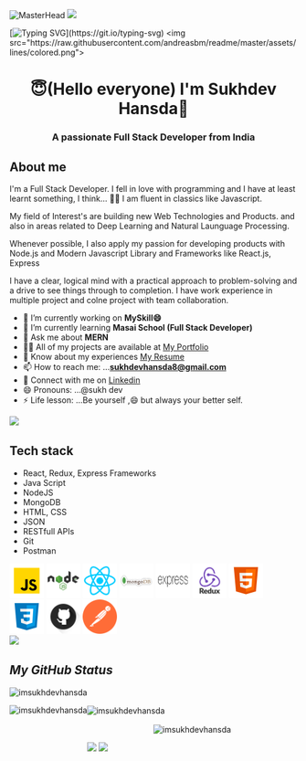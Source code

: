                                                         
![MasterHead](https://img.freepik.com/premium-vector/developing-programming-coding-technologies-engineering-development-programmer-developer-create-code-laptop-screen-with-codes-developer-work-with-task-coding-software-using-pc_458444-1153.jpg?w=2000)
<img src="https://raw.githubusercontent.com/andreasbm/readme/master/assets/lines/colored.png">

[![Typing SVG](https://readme-typing-svg.herokuapp.com?font=Fira+Code&size=25&pause=1000&color=8230C6&width=435&lines=Hey!+It's+Sukhdev+Hansda!;Full+Stack+Web+Developer;)](https://git.io/typing-svg)
<img src="https://raw.githubusercontent.com/andreasbm/readme/master/assets/lines/colored.png">
<h1 align="center"> 😇(Hello everyone) I'm Sukhdev Hansda👋</h1>
<h3 align="center">A passionate Full Stack Developer from India</h3>

About me
---

I'm a Full Stack Developer. I fell in love with programming and I have at least learnt something, I think… 🤷‍♂️
I am fluent in classics like Javascript.

My field of Interest's are building new  Web Technologies and Products. and also in areas related to Deep Learning and Natural Launguage Processing.

Whenever possible, I also apply my passion for developing products with Node.js and Modern Javascript Library and Frameworks  like React.js, Express

I have a clear, logical mind with a practical approach to problem-solving and a drive to see things through to completion. I have work experience in multiple project and colne project with team collaboration.




                                          
- 🔭 I’m currently working on **MySkill😄**
- 🌱 I’m currently learning **Masai School (Full Stack Developer)**
- 💬 Ask me about **MERN**
- 👨‍💻 All of my projects are available at [My Portfolio](https://imsukhdevhansda.github.io/portfolio/)
-  📄 Know about my experiences [My Resume](https://drive.google.com/file/d/1w0Gc9pTrgpZwUssYLrTBu7AW3Mn1WLOl/view?usp=sharing)
- 📫 How to reach me: ...**sukhdevhansda8@gmail.com**
- 🔗 Connect with me on [Linkedin](https://www.linkedin.com/in/sukhdev-hansda/)
- 😄 Pronouns: ...@sukh dev
- ⚡ Life lesson: ...Be yourself ,😄 but always your better self.

<img src="https://raw.githubusercontent.com/andreasbm/readme/master/assets/lines/colored.png">

Tech stack
---
- React, Redux, Express Frameworks
- Java Script
- NodeJS
- MongoDB
- HTML, CSS
- JSON
- RESTfull APIs
- Git
- Postman

<div>
<img width="60px" height="60px" src="https://raw.githubusercontent.com/imsukhdevhansda/imsukhdevhansda/ac1c2af74d3ad54b542690b8596533b5112cca60/tech-stack-logos/js.svg"/>
<img width="60px" height="60px" src="https://github.com/imsukhdevhansda/imsukhdevhansda/blob/main/tech-stack-logos/nodejs1.png?raw=true"/>
<img width="60px" height="60px" src="https://github.com/imsukhdevhansda/imsukhdevhansda/blob/main/tech-stack-logos/react.png?raw=true"/>
<img width="60px" height="60px" src="https://github.com/imsukhdevhansda/imsukhdevhansda/blob/main/tech-stack-logos/mongoDB.png?raw=true"/>
<img width="60px" height="60px" src="https://github.com/imsukhdevhansda/imsukhdevhansda/blob/main/tech-stack-logos/express.png?raw=true"/>
<img width="60px" height="60px" src="https://github.com/imsukhdevhansda/imsukhdevhansda/blob/main/tech-stack-logos/redux.png?raw=true"/>
<img width="60px" height="60px" src="https://raw.githubusercontent.com/imsukhdevhansda/imsukhdevhansda/ac1c2af74d3ad54b542690b8596533b5112cca60/tech-stack-logos/html.svg"/>
<img width="60px" height="60px" src="https://raw.githubusercontent.com/imsukhdevhansda/imsukhdevhansda/ac1c2af74d3ad54b542690b8596533b5112cca60/tech-stack-logos/css.svg"/>
<img width="60px" height="60px" src="https://github.com/imsukhdevhansda/imsukhdevhansda/blob/main/tech-stack-logos/github.png?raw=true"/>
<img width="60px" height="60px" src="https://raw.githubusercontent.com/imsukhdevhansda/imsukhdevhansda/ac1c2af74d3ad54b542690b8596533b5112cca60/tech-stack-logos/postman.svg"/>
<!-- <img width="60px" height="60px" src=""/> -->
</div>
<img src="https://raw.githubusercontent.com/andreasbm/readme/master/assets/lines/colored.png">
                                                       
<h2><i>My GitHub Status</i></h2>
<p align="left"> <img src="https://komarev.com/ghpvc/?username=imsukhdevhansda&label=Profile%20views&color=0e75b6&style=flat" alt="imsukhdevhansda" /> </p>

<p>
    <img align="left" src="https://github-readme-stats.vercel.app/api?username=imsukhdevhansda&show_icons=true&locale=en&theme=dark" alt="imsukhdevhansda"  height="139" />
    <img align="center" src="https://github-readme-stats.vercel.app/api/top-langs/?username=imsukhdevhansda&layout=compact&exclude_repo=Lybrate-Website-Clone-Version-2.0,Lybrate-Website-Clone,Adidas-Clone&hide=Shell&border_radius=0&theme=dark" alt="imsukhdevhansda" height="139" />
</p>


<p align="center" ><img align="center" src="https://github-readme-streak-stats.herokuapp.com/?user=imsukhdevhansda&" alt="imsukhdevhansda" /></p>

<img src="https://activity-graph.herokuapp.com/graph?username=imsukhdevhansda&theme=xcode" height ="307"/>

<img src="https://raw.githubusercontent.com/andreasbm/readme/master/assets/lines/colored.png">